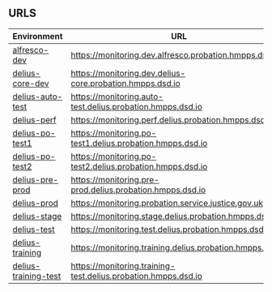 ## URLS


Environment  | URL
------------- | -------------
[alfresco-dev](https://monitoring.dev.alfresco.probation.hmpps.dsd.io)  | https://monitoring.dev.alfresco.probation.hmpps.dsd.io
[delius-core-dev](https://monitoring.dev.delius-core.probation.hmpps.dsd.io)  | https://monitoring.dev.delius-core.probation.hmpps.dsd.io
[delius-auto-test](https://monitoring.auto-test.delius.probation.hmpps.dsd.io) | https://monitoring.auto-test.delius.probation.hmpps.dsd.io
[delius-perf](https://monitoring.perf.delius.probation.hmpps.dsd.io) | https://monitoring.perf.delius.probation.hmpps.dsd.io
[delius-po-test1](https://monitoring.po-test1.delius.probation.hmpps.dsd.io) | https://monitoring.po-test1.delius.probation.hmpps.dsd.io
[delius-po-test2](https://monitoring.po-test2.delius.probation.hmpps.dsd.io) | https://monitoring.po-test2.delius.probation.hmpps.dsd.io
[delius-pre-prod](https://monitoring.pre-prod.delius.probation.hmpps.dsd.io) | https://monitoring.pre-prod.delius.probation.hmpps.dsd.io
[delius-prod](https://monitoring.probation.service.justice.gov.uk) | https://monitoring.probation.service.justice.gov.uk
[delius-stage](https://monitoring.stage.delius.probation.hmpps.dsd.io) | https://monitoring.stage.delius.probation.hmpps.dsd.io
[delius-test](https://monitoring.test.delius.probation.hmpps.dsd.io) | https://monitoring.test.delius.probation.hmpps.dsd.io
[delius-training](https://monitoring.training.delius.probation.hmpps.dsd.io) | https://monitoring.training.delius.probation.hmpps.dsd.io
[delius-training-test](https://URmonitoring.training-test.delius.probation.hmpps.dsd.io) | https://monitoring.training-test.delius.probation.hmpps.dsd.io


